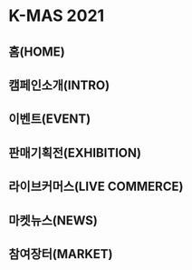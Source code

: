 # K-MAS 2021

## 홈(HOME)

## 캠페인소개(INTRO)

## 이벤트(EVENT)

## 판매기획전(EXHIBITION)

## 라이브커머스(LIVE COMMERCE)

## 마켓뉴스(NEWS)

## 참여장터(MARKET)
